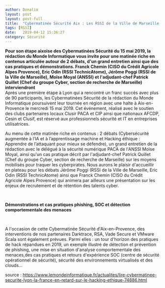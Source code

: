 ```yaml
---
author: Donalio
layout: post
layout: post-full
title:  "Cybermatinée Sécurité Aix : Les RSSI de la Ville de Marseille, TechnicAtome et Crédit Agricole interviendront"
tags: [RSSI]
date:   2019-04-12 15:36:27
category: Sécurité
---
```


**Pour son étape aixoise des Cybermatinées Sécurité du 15 mai 2019, la rédaction du Monde Informatique vous invite pour une matinée riche en contenus articulée autour de 2 débats, d'un grand entretien ainsi que des cas pratiques et démonstrations. Franck Chemin (CISO du Crédit Agricole Alpes Provence), Eric Odin (RSSI TechnicAtome), Jérôme Poggi (RSSI de la Ville de Marseille), Moïse Moyal (ANSSI) et l'adjudant-chef Patrick Quillet (Chef du groupe Cyber, section de recherche de Marseille) interviendront**
<br/>
Après une première étape à Lyon qui a rencontré un franc succès avec plus de 90 participants, les Cybermatinées Sécurité de la rédaction du Monde Informatique poursuivent leur tournée en région avec une halte à Aix-en-Provence le mercredi 15 mai 2019. Cet événement, réalisé avec le soutien des clubs partenaires locaux Clusir PACA et CIP ainsi que nationaux AFCDP, Cesin et Clusif, est réservé aux professionnels sécurité et IT en entreprises utilisatrices.
<br/>

Au menu de cette matinée riche en contenus : 2 débats (Cybersécurité augmentée à l’IA et à l’apprentissage machine et Hacking éthique : Apprendre de l’attaquant pour mieux se défendre), un grand entretien de la rédaction avec le délégué à la sécurité numérique PACA de l'ANSSI Moïse Moyal, ainsi qu'un cas pratique décrit par l'adjudant-chef Patrick Quillet (Chef du groupe Cyber, section de recherche de Marseille) sur les moyens mobilisés pour traquer les cyberpirates. Nous aurons le plaisir d'accueillir en plateau pour les débats Jérôme Poggi (RSSI de la Ville de Marseille, Eric Odin (RSSI TechnicAtome) ainsi que Franck Chemin (CISO du Crédit Agricole Alpes Provence) qui animera par ailleurs une présentation sur les enjeux de recrutement et de rétention des talents cyber.

<br/>

**Démonstrations et cas pratiques phishing, SOC et détection comportementale des menaces**

<br/>

A l'occasion de cette Cybermatinée Sécurité d'Aix-en-Provence, des interventions de nos partenaires Darktrace, RSA, Vade Secure et VMware Scala sont également prévues. Parmi elles : un tour d'horizon des pratiques de hack répandues en 2019, un exemple illustré de détection et prévention de phishing, une mise en situation d'analyse comportementale des menaces,des cas pratiques et retours d'expérience SOC (centre de sécurité opérationnel de sécurité), sécurité des environnements virtualisés et des clouds... 


source : <https://www.lemondeinformatique.fr/actualites/lire-cybermatinee-securite-lyon-la-france-en-retard-sur-le-hacking-ethique-74886.html>

